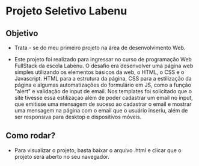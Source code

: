# Projeto Seletivo Labenu

## Objetivo

* Trata - se do meu primeiro projeto na área de desenvolvimento Web. 

* Este projeto foi realizado para ingressar no curso de programação Web FullStack da escola Labenu.
O desafio era desenvolver uma página web simples utilizando os elementos básicos da web, o HTML, o CSS e o Javascript. 
HTML para a estrutura da página, CSS para a estilização da página e algumas automatizações do formulário em JS, como a função "alert" e validação de input de email.
Nos templates foi solicitado que o site tivesse essa estilizaçao além de poder cadastrar um email no input, que emitisse uma mensagem de suceso ao cadastrar o email e mostrar uma mensagem na página com o email que o usuário inseriu, além de ser responsiva para desktop e dispositivos móveis.

## Como rodar?

* Para visualizar o projeto, basta baixar o arquivo .html e clicar que o projeto será aberto no seu navegador.
